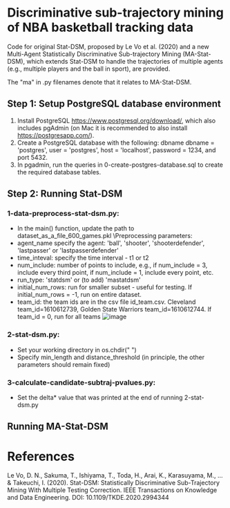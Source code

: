 # Discriminative sub-trajectory mining of NBA basketball tracking data
Code for original Stat-DSM, proposed by Le Vo et al. (2020) and a new Multi-Agent Statistically Discriminative Sub-trajectory Mining (MA-Stat-DSM), which extends Stat-DSM to handle the trajectories of multiple agents (e.g., multiple players and the ball in sport), are provided. 

The "ma" in .py filenames denote that it relates to MA-Stat-DSM.

## Step 1: Setup PostgreSQL database environment
1. Install PostgreSQL https://www.postgresql.org/download/, which also includes pgAdmin (on Mac it is recommended to also install https://postgresapp.com/).
2. Create a PostgreSQL database with the following: dbname dbname = 'postgres', user = 'postgres', host = 'localhost', password = 1234, and port 5432.
3. In pgadmin, run the queries in 0-create-postgres-database.sql to create the required database tables.

## Step 2: Running Stat-DSM 
### 1-data-preprocess-stat-dsm.py:    
- In the main() function, update the path to dataset_as_a_file_600_games.pkl
\\Preprocessing parameters: 
- agent_name specify the agent: 'ball', 'shooter', 'shooterdefender', 'lastpasser' or 'lastpasserdefender'
- time_inteval: specify the time interval - t1 or t2
- num_include: number of points to include, e.g., if num_include = 3, include every third point, if num_include = 1, include every point, etc.
- run_type: 'statdsm' or (to add) 'mastatdsm'
- initial_num_rows: run for smaller subset - useful for testing. If initial_num_rows = -1, run on entire dataset.
- team_id: the team ids are in the csv file id_team.csv. Cleveland team_id=1610612739, Golden State Warriors team_id=1610612744. If team_id = 0, run for all teams
![image](https://user-images.githubusercontent.com/29388472/173998123-ad0bade2-e42d-4261-89dd-40a4bc7834d3.png)

### 2-stat-dsm.py:  
- Set your working directory in os.chdir(" ")
- Specify min_length and distance_threshold (in principle, the other parameters should remain fixed) 

### 3-calculate-candidate-subtraj-pvalues.py:  
- Set the delta* value that was printed at the end of running 2-stat-dsm.py   

## Running MA-Stat-DSM   

# References
Le Vo, D. N., Sakuma, T., Ishiyama, T., Toda, H., Arai, K., Karasuyama, M., ... & Takeuchi, I. (2020). Stat-DSM: Statistically Discriminative Sub-Trajectory Mining With Multiple Testing Correction. IEEE Transactions on Knowledge and Data Engineering. DOI: 10.1109/TKDE.2020.2994344

